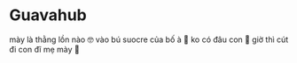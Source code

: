 # Guavahub
mày là thằng lồn nào 🤓
vào bú suocre của bố à 🗿
ko có đâu con 🐔
giờ thì cút đi con đĩ mẹ mày 🤨
